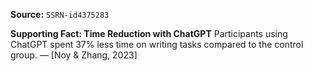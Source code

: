 **Source:** `SSRN-id4375283`

**Supporting Fact: Time Reduction with ChatGPT**
Participants using ChatGPT spent 37% less time on writing tasks compared to the control group. — [Noy & Zhang, 2023]
